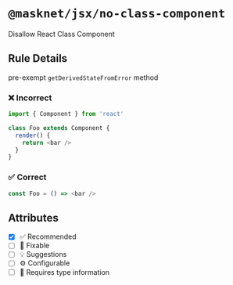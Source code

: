 <!-- begin title -->

# `@masknet/jsx/no-class-component`

Disallow React Class Component

<!-- end title -->

## Rule Details

pre-exempt `getDerivedStateFromError` method

### :x: Incorrect

```js
import { Component } from 'react'

class Foo extends Component {
  render() {
    return <bar />
  }
}
```

### :white_check_mark: Correct

```js
const Foo = () => <bar />
```

## Attributes

<!-- begin attributes -->

- [x] :white_check_mark: Recommended
- [ ] :wrench: Fixable
- [ ] :bulb: Suggestions
- [ ] :gear: Configurable
- [ ] :thought_balloon: Requires type information

<!-- end attributes -->
